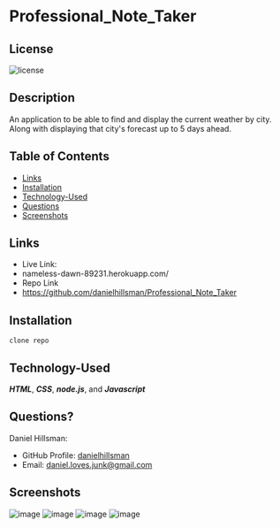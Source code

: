 # Professional_Note_Taker

## License

![license](https://img.shields.io/static/v1?label=license&message=LABD&color=success)
  
## Description
An application to be able to find and display the current weather by city. Along with displaying that city's forecast up to 5 days ahead.
  
## Table of Contents
 
* [Links](#links)
* [Installation](#installation)
* [Technology-Used](#technology-used)
* [Questions](#questions)
* [Screenshots](#screenshots)

## Links
* Live Link:
* nameless-dawn-89231.herokuapp.com/
* Repo Link
* https://github.com/danielhillsman/Professional_Note_Taker
  
## Installation
````
clone repo 
````
## Technology-Used

***HTML***, ***CSS***, ***node.js***, and ***Javascript***
 
## Questions?

Daniel Hillsman: 
* GitHub Profile: [danielhillsman](https://github.com/danielhillsman)
* Email: daniel.loves.junk@gmail.com

## Screenshots
![image](https://user-images.githubusercontent.com/99533951/166403011-1d419390-ca0d-4825-881f-06c90c151fb1.png)
![image](https://user-images.githubusercontent.com/99533951/166403021-ac2ff83d-be21-4bfc-af01-cec40aff02e4.png)
![image](https://user-images.githubusercontent.com/99533951/166403034-0e57e175-07ce-4d57-98cf-435a488a3275.png)
![image](https://user-images.githubusercontent.com/99533951/166403049-ddd77f8e-0ddf-41bd-90d0-6ca4d91f78d3.png)
